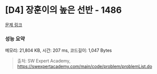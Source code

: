 # [D4] 장훈이의 높은 선반 - 1486 

[문제 링크](https://swexpertacademy.com/main/code/problem/problemDetail.do?contestProbId=AV2b7Yf6ABcBBASw) 

### 성능 요약

메모리: 21,804 KB, 시간: 207 ms, 코드길이: 1,047 Bytes



> 출처: SW Expert Academy, https://swexpertacademy.com/main/code/problem/problemList.do
